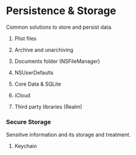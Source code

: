 # Persistence & Storage

Common solutions to store and persist data.

1. Plist files

2. Archive and unarchiving

3. Documents folder (NSFileManager)

4. NSUserDefaults

5. Core Data & SQLite

6. iCloud

7. Third party libraries (Realm)

### Secure Storage

Sensitive information and its storage and treatment.

1. Keychain